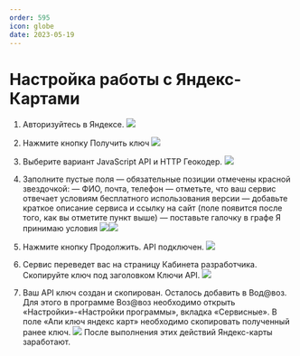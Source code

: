 ```yaml
---
order: 595
icon: globe
date: 2023-05-19 
---
```

# Настройка работы с Яндекс-Картами

1. Авторизуйтесь в Яндексе.
![](/images/Авторизация.png)

2. Нажмите кнопку Получить ключ
![](/images/апи.png)

3. Выберите вариант JavaScript API и HTTP Геокодер.
![](/images/гео.png)

4. Заполните пустые поля — обязательные позиции отмечены красной звездочкой:
— ФИО, почта, телефон
— отметьте, что ваш сервис отвечает условиям бесплатного использования версии
— добавьте краткое описание сервиса и ссылку на сайт (поле появится после того, как вы отметите 
пункт выше)
— поставьте галочку в графе Я принимаю условия
![](/images/подкл.png)![](/images/подкл2.png)

5. Нажмите кнопку Продолжить. API подключен.
![](/images/готово.png)

6. Сервис переведет вас на страницу Кабинета разработчика. Скопируйте ключ под заголовком Ключи 
API.
![](/images/сервис.png)

7. Ваш API ключ создан и скопирован. Осталось добавить в Вод@воз.  Для этого в программе Воз@воз необходимо открыть «Настройки»-«Настройки программы», вкладка 
«Сервисные». В поле «Апи ключ яндекс карт» необходимо скопировать полученный ранее ключ.
![](/images/все.png)
После выполнения этих действий Яндекс-карты заработают.
